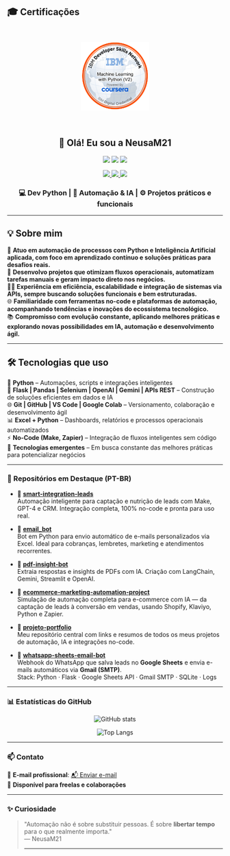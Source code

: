 ## 🎓 Certificações

<br/>
<p align="center">
  <a href="https://www.credly.com/badges/baad4ec1-70c7-4d20-8e5b-94c946222618/public_url" target="_blank">
    <img src="https://raw.githubusercontent.com/NeusaM21/NeusaM21/main/machine-learning-with-python-v2.png" alt="IBM ML Badge" width="160"/>
  </a>
</p>
<br/>

<h2 align="center">👋 Olá! Eu sou a NeusaM21</h2>

<p align="center">
  <img src="https://img.shields.io/badge/Python-3776AB?style=for-the-badge&logo=python&logoColor=white"/>
  <img src="https://img.shields.io/badge/Automation-IA-blueviolet?style=for-the-badge&logo=robotframework&logoColor=white"/>
  <img src="https://img.shields.io/badge/Portfolio-Projects-success?style=for-the-badge&logo=github"/>
</p>

<p align="center">
  <a href="https://github.com/NeusaM21">
    <img src="https://img.shields.io/badge/GitHub-000000?style=for-the-badge&logo=github&logoColor=white"/>
  </a>
  <a href="https://www.linkedin.com/in/seu-linkedin">
    <img src="https://img.shields.io/badge/LinkedIn-0A66C2?style=for-the-badge&logo=linkedin&logoColor=white"/>
  </a>
  <a href="mailto:contact.neusam21@gmail.com">
    <img src="https://img.shields.io/badge/Email-D14836?style=for-the-badge&logo=gmail&logoColor=white"/>
  </a>
</p>

<h3 align="center">💻 Dev Python | 🤖 Automação & IA | ⚙️ Projetos práticos e funcionais</h3>

---

## 💡 Sobre mim

🎯 **Atuo em automação de processos com Python e Inteligência Artificial aplicada, com foco em aprendizado contínuo e soluções práticas para desafios reais.**  
🚀 **Desenvolvo projetos que otimizam fluxos operacionais, automatizam tarefas manuais e geram impacto direto nos negócios.**  
👩‍💻 **Experiência em eficiência, escalabilidade e integração de sistemas via APIs, sempre buscando soluções funcionais e bem estruturadas.**  
🌐 **Familiaridade com ferramentas no-code e plataformas de automação, acompanhando tendências e inovações do ecossistema tecnológico.**  
📚 **Compromisso com evolução constante, aplicando melhores práticas e explorando novas possibilidades em IA, automação e desenvolvimento ágil.**

---

## 🛠️ Tecnologias que uso

🐍 **Python** – Automações, scripts e integrações inteligentes  
🔧 **Flask | Pandas | Selenium | OpenAI | Gemini | APIs REST** – Construção de soluções eficientes em dados e IA  
🌐 **Git | GitHub | VS Code | Google Colab** – Versionamento, colaboração e desenvolvimento ágil  
📊 **Excel + Python** – Dashboards, relatórios e processos operacionais automatizados  
⚡ **No-Code (Make, Zapier)** – Integração de fluxos inteligentes sem código  
🚀 **Tecnologias emergentes** – Em busca constante das melhores práticas para potencializar negócios

---

### 📌 Repositórios em Destaque (PT-BR)

- 📁 [**smart-integration-leads**](https://github.com/NeusaM21/smart-integration-leads)  
  Automação inteligente para captação e nutrição de leads com Make, GPT-4 e CRM. Integração completa, 100% no-code e pronta para uso real.

- 📁 [**email_bot**](https://github.com/NeusaM21/email_bot)  
  Bot em Python para envio automático de e-mails personalizados via Excel. Ideal para cobranças, lembretes, marketing e atendimentos recorrentes.

- 📁 [**pdf-insight-bot**](https://github.com/NeusaM21/pdf-insight-bot)  
  Extraia respostas e insights de PDFs com IA. Criação com LangChain, Gemini, Streamlit e OpenAI.

- 📁 [**ecommerce-marketing-automation-project**](https://github.com/NeusaM21/ecommerce-marketing-automation-project)  
  Simulação de automação completa para e-commerce com IA — da captação de leads à conversão em vendas, usando Shopify, Klaviyo, Python e Zapier.

- 📁 [**projeto-portfolio**](https://github.com/NeusaM21/projeto-portfolio)  
  Meu repositório central com links e resumos de todos os meus projetos de automação, IA e integrações no-code.

- 📁 [**whatsapp-sheets-email-bot**](https://github.com/NeusaM21/whatsapp-sheets-email-bot)  
  Webhook do WhatsApp que salva leads no **Google Sheets** e envia e-mails automáticos via **Gmail (SMTP)**.  
  Stack: Python · Flask · Google Sheets API · Gmail SMTP · SQLite · Logs

---

### 📊 Estatísticas do GitHub

<p align="center">
  <img src="https://github-readme-stats.vercel.app/api?username=NeusaM21&show_icons=true&theme=radical" alt="GitHub stats" />
</p>

<p align="center">
  <img src="https://github-readme-stats.vercel.app/api/top-langs/?username=NeusaM21&layout=compact&theme=radical" alt="Top Langs" />
</p>

---

### 📫 Contato

📧 **E-mail profissional**: [📬 Enviar e-mail](mailto:contact.neusam21@gmail.com)  
💼 **Disponível para freelas e colaborações**

---

### ✨ Curiosidade

> "Automação não é sobre substituir pessoas. É sobre **libertar tempo** para o que realmente importa."  
— NeusaM21
>
> ---
